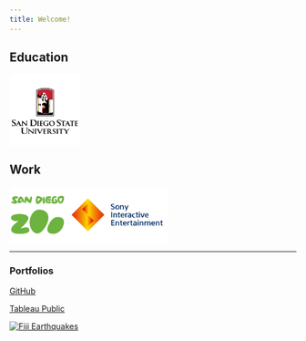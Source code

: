 ```yaml
---
title: Welcome!
---
```


## Education

<img src="https://raw.githubusercontent.com/CMJ828/cmj828.github.io/master/SDSU.jpg" width="125" align="middle" title="Bachelor of Science in Statistics">

## Work

<img src="https://raw.githubusercontent.com/CMJ828/cmj828.github.io/master/SDZ.jpg" height="100" align="middle" title="Cash Office Assistant"><img src="https://raw.githubusercontent.com/CMJ828/cmj828.github.io/master/SIE.jpg" height="100" align="middle" title="Project Administrator">

---

### Portfolios

[GitHub](https://github.com/CMJ828/portfolio)

[Tableau Public](https://public.tableau.com/profile/conor.juengst)

<div class='tableauPlaceholder' id='viz1502829576247' style='position: relative'><noscript><a href='#'><img alt='Fiji Earthquakes ' src='https:&#47;&#47;public.tableau.com&#47;static&#47;images&#47;Fi&#47;FijiEarthquakes&#47;FijiEarthquakes&#47;1_rss.png' style='border: none' /></a></noscript><object class='tableauViz'  style='display:none;'><param name='host_url' value='https%3A%2F%2Fpublic.tableau.com%2F' /> <param name='site_root' value='' /><param name='name' value='FijiEarthquakes&#47;FijiEarthquakes' /><param name='tabs' value='no' /><param name='toolbar' value='yes' /><param name='static_image' value='https:&#47;&#47;public.tableau.com&#47;static&#47;images&#47;Fi&#47;FijiEarthquakes&#47;FijiEarthquakes&#47;1.png' /> <param name='animate_transition' value='yes' /><param name='display_static_image' value='yes' /><param name='display_spinner' value='yes' /><param name='display_overlay' value='yes' /><param name='display_count' value='yes' /></object></div>                <script type='text/javascript'>                    var divElement = document.getElementById('viz1502829576247');                    var vizElement = divElement.getElementsByTagName('object')[0];                    vizElement.style.width='100%';vizElement.style.height=(divElement.offsetWidth*0.75)+'px';                    var scriptElement = document.createElement('script');                    scriptElement.src = 'https://public.tableau.com/javascripts/api/viz_v1.js';                    vizElement.parentNode.insertBefore(scriptElement, vizElement);                </script>
